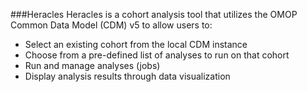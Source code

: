 ###Heracles
Heracles is a cohort analysis tool that utilizes the OMOP Common Data Model (CDM) v5 to allow users to:

* Select an existing cohort from the local CDM instance
* Choose from a pre-defined list of analyses to run on that cohort
* Run and manage analyses (jobs)
* Display analysis results through data visualization












